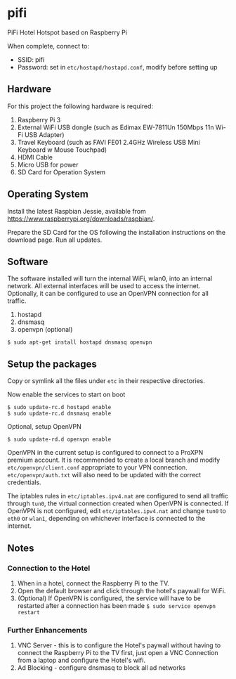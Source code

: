 # pifi
PiFi Hotel Hotspot based on Raspberry Pi

When complete, connect to:
* SSID: pifi
* Password: set in `etc/hostapd/hostapd.conf`, modify before setting up

## Hardware
For this project the following hardware is required:

1. Raspberry Pi 3
2. External WiFi USB dongle (such as Edimax EW-7811Un 150Mbps 11n Wi-Fi USB Adapter)
3. Travel Keyboard (such as FAVI FE01 2.4GHz Wireless USB Mini Keyboard w Mouse Touchpad)
4. HDMI Cable
5. Micro USB for power
6. SD Card for Operation System

## Operating System
Install the latest Raspbian Jessie, available from https://www.raspberrypi.org/downloads/raspbian/.

Prepare the SD Card for the OS following the installation instructions on the download page. Run all updates.

## Software
The software installed will turn the internal WiFi, wlan0, into an internal network. All external interfaces will be used to access the internet. Optionally, it can be configured to use an OpenVPN connection for all traffic.

1. hostapd
2. dnsmasq
3. openvpn (optional)

`$ sudo apt-get install hostapd dnsmasq openvpn`

## Setup the packages
Copy or symlink all the files under `etc` in their respective directories.

Now enable the services to start on boot
```
$ sudo update-rc.d hostapd enable
$ sudo update-rc.d dnsmasq enable
```

Optional, setup OpenVPN

```
$ sudo update-rd.d openvpn enable
```

OpenVPN in the current setup is configured to connect to a ProXPN premium account. It is recommended to create a local branch and modify `etc/openvpn/client.conf` appropriate to your VPN connection.  `etc/openvpn/auth.txt` will also need to be updated with the correct credentials.

The iptables rules in `etc/iptables.ipv4.nat` are configured to send all traffic through `tun0`, the virtual connection created when OpenVPN is connected. If OpenVPN is not configured, edit `etc/iptables.ipv4.nat` and change `tun0` to `eth0` or `wlan1`, depending on whichever interface is connected to the internet.

## Notes

### Connection to the Hotel
1. When in a hotel, connect the Raspberry Pi to the TV.
2. Open the default browser and click through the hotel's paywall for WiFi.
3. (Optional) If OpenVPN is configured, the service will have to be restarted after a connection has been made `$ sudo service openvpn restart`

### Further Enhancements
1. VNC Server - this is to configure the Hotel's paywall without having to connect the Raspberry Pi to the TV first, just open a VNC Connection from a laptop and configure the Hotel's wifi.
2. Ad Blocking - configure dnsmasq to block all ad networks

